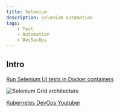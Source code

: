 ```yaml
---
title: Selenium
description: Selenium automation
tags:
    - Test
    - Automation
    - DevSecOps
---
```


## Intro

[Run Selenium UI tests in Docker containers](https://medium.com/@HoussemDellai/run-selenium-ui-tests-in-docker-containers-f41ae2796b8d)

![Selenium Grid architecture
](https://i0.wp.com/blog.knoldus.com/wp-content/uploads/2020/03/grid.png?w=656&ssl=1)


[Kubernetes DevOps Youtuber](https://www.youtube.com/c/HoussemDellai/featured)